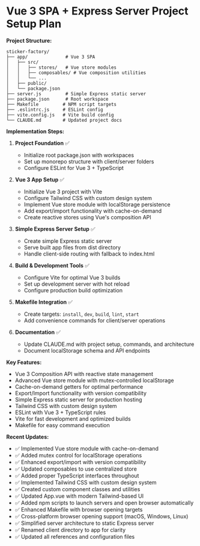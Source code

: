 # Vue 3 SPA + Express Server Project Setup Plan

**Project Structure:**
```
sticker-factory/
├── app/              # Vue 3 SPA
│   ├── src/
│   │   ├── stores/   # Vue store modules
│   │   ├── composables/ # Vue composition utilities
│   │   └── ...
│   ├── public/
│   └── package.json
├── server.js         # Simple Express static server
├── package.json      # Root workspace
├── Makefile         # NPM script targets
├── .eslintrc.js     # ESLint config
├── vite.config.js   # Vite build config
└── CLAUDE.md        # Updated project docs
```

**Implementation Steps:**

1. **Project Foundation** ✅
   - Initialize root package.json with workspaces
   - Set up monorepo structure with client/server folders
   - Configure ESLint for Vue 3 + TypeScript

2. **Vue 3 App Setup** ✅
   - Initialize Vue 3 project with Vite
   - Configure Tailwind CSS with custom design system
   - Implement Vue store module with localStorage persistence
   - Add export/import functionality with cache-on-demand
   - Create reactive stores using Vue's composition API

3. **Simple Express Server Setup** ✅
   - Create simple Express static server
   - Serve built app files from dist directory
   - Handle client-side routing with fallback to index.html

4. **Build & Development Tools** ✅
   - Configure Vite for optimal Vue 3 builds
   - Set up development server with hot reload
   - Configure production build optimization

5. **Makefile Integration** ✅
   - Create targets: `install`, `dev`, `build`, `lint`, `start`
   - Add convenience commands for client/server operations

6. **Documentation** ✅
   - Update CLAUDE.md with project setup, commands, and architecture
   - Document localStorage schema and API endpoints

**Key Features:**
- Vue 3 Composition API with reactive state management
- Advanced Vue store module with mutex-controlled localStorage
- Cache-on-demand getters for optimal performance
- Export/Import functionality with version compatibility
- Simple Express static server for production hosting
- Tailwind CSS with custom design system
- ESLint with Vue 3 + TypeScript rules
- Vite for fast development and optimized builds
- Makefile for easy command execution

**Recent Updates:**
- ✅ Implemented Vue store module with cache-on-demand
- ✅ Added mutex control for localStorage operations
- ✅ Enhanced export/import with version compatibility
- ✅ Updated composables to use centralized store
- ✅ Added proper TypeScript interfaces throughout
- ✅ Implemented Tailwind CSS with custom design system
- ✅ Created custom component classes and utilities
- ✅ Updated App.vue with modern Tailwind-based UI
- ✅ Added npm scripts to launch servers and open browser automatically
- ✅ Enhanced Makefile with browser opening targets
- ✅ Cross-platform browser opening support (macOS, Windows, Linux)
- ✅ Simplified server architecture to static Express server
- ✅ Renamed client directory to app for clarity
- ✅ Updated all references and configuration files